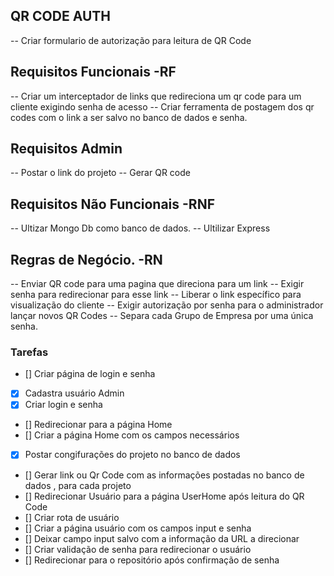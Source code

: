 ## QR CODE AUTH

-- Criar formulario de autorização para leitura de QR Code

## Requisitos Funcionais -RF

-- Criar um interceptador de links que redireciona um qr code para um cliente exigindo senha de acesso
-- Criar ferramenta de postagem dos qr codes com o link a ser salvo no banco de dados e senha.

## Requisitos Admin

-- Postar o link do projeto
-- Gerar QR code

## Requisitos Não Funcionais -RNF

-- Ultizar Mongo Db como banco de dados.
-- Ultilizar Express

## Regras de Negócio. -RN

-- Enviar QR code para uma pagina que direciona para um link
-- Exigir senha para redirecionar para esse link
-- Liberar o link específico para visualização do cliente
-- Exigir autorização por senha para o administrador lançar novos QR Codes
-- Separa cada Grupo de Empresa por uma única senha.

### Tarefas

- [] Criar página de login e senha
- [x] Cadastra usuário Admin
- [x] Criar login e senha
<!-- - [] Atualização de senha -->
- [] Redirecionar para a página Home
- [] Criar a página Home com os campos necessários
<!-- - [] Tornar página home privada -->
- [x] Postar congifurações do projeto no banco de dados
- [] Gerar link ou Qr Code com as informações postadas no banco de dados , para cada projeto
- [] Redirecionar Usuário para a página UserHome após leitura do QR Code
- [] Criar rota de usuário
- [] Criar a página usuário com os campos input e senha
- [] Deixar campo input salvo com a informação da URL a direcionar
- [] Criar validação de senha para redirecionar o usuário
- [] Redirecionar para o repositório após confirmação de senha
